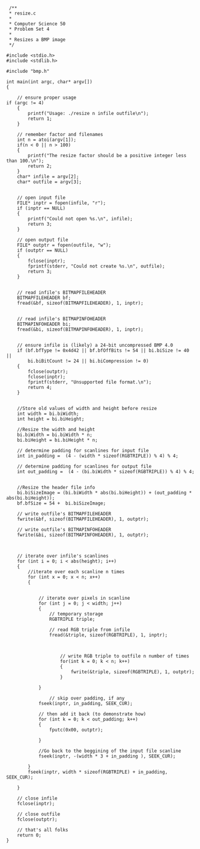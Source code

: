      /**
     * resize.c
     *
     * Computer Science 50
     * Problem Set 4
     *
     * Resizes a BMP image
     */

    #include <stdio.h>
    #include <stdlib.h>

    #include "bmp.h"

    int main(int argc, char* argv[])
    {

        // ensure proper usage
    if (argc != 4)
        {
            printf("Usage: ./resize n infile outfile\n");
            return 1;
        }

        // remember factor and filenames
        int n = atoi(argv[1]);
        if(n < 0 || n > 100)
        {
            printf("The resize factor should be a positive integer less than 100.\n");
            return 2;
        }
        char* infile = argv[2];
        char* outfile = argv[3];


        // open input file 
        FILE* inptr = fopen(infile, "r");
        if (inptr == NULL)
        {
            printf("Could not open %s.\n", infile);
            return 3;
        }

        // open output file
        FILE* outptr = fopen(outfile, "w");
        if (outptr == NULL)
        {
            fclose(inptr);
            fprintf(stderr, "Could not create %s.\n", outfile);
            return 3;
        }


        // read infile's BITMAPFILEHEADER
        BITMAPFILEHEADER bf;
        fread(&bf, sizeof(BITMAPFILEHEADER), 1, inptr);


        // read infile's BITMAPINFOHEADER
        BITMAPINFOHEADER bi;
        fread(&bi, sizeof(BITMAPINFOHEADER), 1, inptr);


        // ensure infile is (likely) a 24-bit uncompressed BMP 4.0
        if (bf.bfType != 0x4d42 || bf.bfOffBits != 54 || bi.biSize != 40 || 
            bi.biBitCount != 24 || bi.biCompression != 0)
        {
            fclose(outptr);
            fclose(inptr);
            fprintf(stderr, "Unsupported file format.\n");
            return 4;
        }


        //Store old values of width and height before resize
        int width = bi.biWidth;
        int height = bi.biHeight;

        //Resize the width and height
        bi.biWidth = bi.biWidth * n;
        bi.biHeight = bi.biHeight * n;

        // determine padding for scanlines for input file
        int in_padding =  (4 - (width * sizeof(RGBTRIPLE)) % 4) % 4;

        // determine padding for scanlines for output file
        int out_padding =  (4 - (bi.biWidth * sizeof(RGBTRIPLE)) % 4) % 4;


        //Resize the header file info
        bi.biSizeImage = (bi.biWidth * abs(bi.biHeight)) + (out_padding * abs(bi.biHeight));
        bf.bfSize = 54 +  bi.biSizeImage;

        // write outfile's BITMAPFILEHEADER
        fwrite(&bf, sizeof(BITMAPFILEHEADER), 1, outptr);

        // write outfile's BITMAPINFOHEADER
        fwrite(&bi, sizeof(BITMAPINFOHEADER), 1, outptr);



        // iterate over infile's scanlines
        for (int i = 0; i < abs(height); i++)
        {
            //iterate over each scanline n times
            for (int x = 0; x < n; x++)
            {


                // iterate over pixels in scanline
                for (int j = 0; j < width; j++)
                {
                    // temporary storage
                    RGBTRIPLE triple;

                    // read RGB triple from infile
                    fread(&triple, sizeof(RGBTRIPLE), 1, inptr);



                        // write RGB triple to outfile n number of times
                        for(int k = 0; k < n; k++)
                        {
                            fwrite(&triple, sizeof(RGBTRIPLE), 1, outptr);
                        }

                }

                    // skip over padding, if any
                fseek(inptr, in_padding, SEEK_CUR);

                // then add it back (to demonstrate how)
                for (int k = 0; k < out_padding; k++)
                {
                    fputc(0x00, outptr);

                }

                //Go back to the beggining of the input file scanline
                fseek(inptr, -(width * 3 + in_padding ), SEEK_CUR);

            }
            fseek(inptr, width * sizeof(RGBTRIPLE) + in_padding, SEEK_CUR);

        }

        // close infile
        fclose(inptr);

        // close outfile
        fclose(outptr);

        // that's all folks
        return 0;
    }
